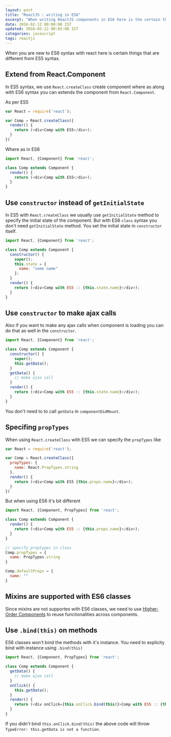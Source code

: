 ```yaml
---
layout: post
title: "ReactJS : writing in ES6"
excerpt: "When writing ReactJS components in ES6 here is the certain things that are different from ES5 syntax"
date: 2016-02-12 00:00:00 IST
updated: 2016-02-12 00:03:00 IST
categories: javascript
tags: reactjs
---
```


When you are new to ES6 syntax with react here is certain things that are different from ES5 syntax.

## Extend from React.Component

In ES5 syntax, we use `React.createClass` create component where as along with ES6 syntax you can extends the component from `React.Component`.

As per ES5

~~~ js
var React = require('react');

var Comp = React.createClass({
  render() {
    return (<div>Comp with ES5</div>);
  }
})
~~~

Where as in ES6

~~~ js
import React, {Component} from 'react';

class Comp extends Component {
  render() {
    return (<div>Comp with ES5</div>);
  }
}
~~~

## Use `constructor` instead of `getInitialState`

In ES5 with `React.createClass` we usually use `getInitialState` method to specify the initial state of the component. But with ES6 `class` syntax you don't need `getInitialState` method. You set the initial state in `constructor` itself.

~~~ js
import React, {Component} from 'react';

class Comp extends Component {
  constructor() {
    super();
    this.state = {
      name: "some name"
    };
  }
  render() {
    return (<div>Comp with ES5 :: {this.state.name}</div>);
  }
}
~~~

## Use `constructor` to make ajax calls

Also if you want to make any ajax calls when component is loading you can do that as well in the `constructor`.

~~~ js
import React, {Component} from 'react';

class Comp extends Component {
  constructor() {
    super();
    this.getData();
  }
  getData() {
    // make ajax call
  }
  render() {
    return (<div>Comp with ES5 :: {this.state.name}</div>);
  }
}
~~~

You don't need to to call `getData` in `componentDidMount`.

## Specifing `propTypes`

When using `React.createClass` with ES5 we can specify the `propTypes` like

~~~ js
var React = require('react');

var Comp = React.createClass({
  propTypes: {
    name: React.PropTypes.string
  },
  render() {
    return (<div>Comp with ES5 {this.props.name}</div>);
  }
})
~~~

But when using ES6 it's bit different

~~~ js
import React, {Component, PropTypes} from 'react';

class Comp extends Component {
  render() {
    return (<div>Comp with ES5 :: {this.props.name}</div>);
  }
}

// specify proptypes in class
Comp.propTypes = {
  name: PropTypes.string
}

Comp.defaultProps = {
  name: ""
}
~~~

## Mixins are supported with ES6 classes

Since mixins are not supportes with ES6 classes, we need to use [Higher-Order Components](https://gist.github.com/sebmarkbage/ef0bf1f338a7182b6775) to reuse functionalities across components.

## Use `.bind(this)` on methods

ES6 classes won't bind the methods with it's instance. You need to explicity bind with instance using `.bind(this)`

~~~ js
import React, {Component, PropTypes} from 'react';

class Comp extends Component {
  getData() {
    // make ajax call
  }
  onClick() {
    this.getData();
  }
  render() {
    return (<div onClick={this.onClick.bind(this)}>Comp with ES5 :: {this.props.name}</div>);
  }
}
~~~

If you didn't bind `this.onClick.bind(this)` the above code will throw `TypeError: this.getData is not a function`.
